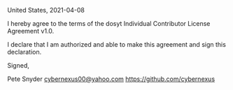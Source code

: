 United States, 2021-04-08

I hereby agree to the terms of the dosyt Individual Contributor License
Agreement v1.0.

I declare that I am authorized and able to make this agreement and sign this
declaration.

Signed,

Pete Snyder cybernexus00@yahoo.com https://github.com/cybernexus